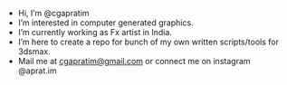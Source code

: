 - Hi, I’m @cgapratim
- I’m interested in computer generated graphics.
- I’m currently working as Fx artist in India.
- I’m here to create a repo for bunch of my own written scripts/tools for 3dsmax.
- Mail me at cgapratim@gmail.com or connect me on instagram @aprat.im

<!---
cgapratim/cgapratim is a ✨ special ✨ repository because its `README.md` (this file) appears on your GitHub profile.
You can click the Preview link to take a look at your changes.
--->

